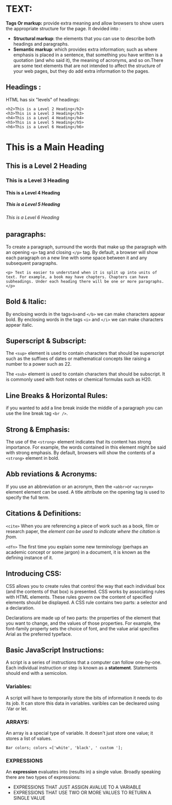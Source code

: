 # TEXT: 
**Tags Or markup:** provide extra meaning and allow browsers to show users the appropriate structure for the page.
It devided into :
* **Structural markup**: the elements that you can use to describe both headings and paragraphs.
* **Semantic markup**: which provides extra information; such as where emphasis is placed in a sentence, that something you have written is a quotation (and who said it), the meaning of acronyms, and so on.There are some text elements that are not intended to affect the structure of your web pages, but they do add extra information to the pages.

## Headings :
HTML has six "levels" of headings:

 ```<h1>This is a Main Heading</h1>
<h2>This is a Level 2 Heading</h2>
<h3>This is a Level 3 Heading</h3>
<h4>This is a Level 4 Heading</h4>
<h5>This is a Level 5 Heading</h5>
<h6>This is a Level 6 Heading</h6>
```


<h1>This is a Main Heading</h1>
<h2>This is a Level 2 Heading</h2>
<h3>This is a Level 3 Heading</h3>
<h4>This is a Level 4 Heading</h4>
<h5>This is a Level 5 Heading</h5>
<h6>This is a Level 6 Heading</h6>

## paragraphs:
To create a paragraph, surround the words that make up the paragraph with an opening `<p>` tag and closing `</p>` tag. By default, a browser will show each paragraph on a new line with some space between it and any subsequent paragraphs.

 `<p> Text is easier to understand when it is split up into units of text. For example, a book may have chapters. Chapters can have subheadings. Under each heading there will be one or more paragraphs.</p>
`

## Bold & Italic:
 By enclosing words in the tags` <b> `and `</b>` we can make characters appear bold. 
By enclosing words in the tags `<i>` and `</i>` we can make characters appear italic.

## Superscript & Subscript:
The `<sup>` element is used to contain characters that should be superscript such as the suffixes of dates or mathematical concepts like raising a number to a power such as 22.

The `<sub>` element is used to contain characters that should be subscript. It is commonly used with foot notes or chemical formulas such as H20.

## Line Breaks & Horizontal Rules:
if you wanted to add a line break inside the middle of a paragraph you can use the line break tag `<br />`.

## Strong & Emphasis:
The use of the `<strong>` element indicates that its content has strong importance. For example, the words contained in this element might be said with strong emphasis. By default, browsers will show the contents of a `<strong>` element in bold.

## Abb reviations & Acronyms:
If you use an abbreviation or an acronym, then the `<abbr>`or `<acronym>` element element can be used. A title attribute on the opening tag is used to specify the full term.

## Citations & Definitions:

`<cite>`
When you are referencing a piece of work such as a book, film or research paper, the <cite> element can be used to indicate where the citation is from.

`<dfn>`
The first time you explain some new terminology (perhaps an academic concept or some jargon) in a document, it is known as the defining instance of it.


## Introducing CSS:
CSS allows you to create rules that control the way that each individual box (and the contents of that box) is presented. CSS works by associating rules with HTML elements. These rules govern ow the content of specified elements should be displayed. A CSS rule contains two parts: a selector and a declaration.

 Declarations are made up of two parts: the properties of the element that you want to change, and the values of those properties. For example, the font-family property sets the choice of font, and the value arial specifies Arial as the preferred typeface.

 ## Basic JavaScript Instructions:
 A script is a series of instructions that a computer can follow one-by-one. Each individual instruction or step is known as a **statement**. Statements should end with a semicolon.

 ### Variables:
 A script will have to temporarily store the bits of information it needs to do its job. It can store this data in variables.
 varibles can be decleared using :Var or let.

 ### ARRAYS:
 An array is a special type of variable. It doesn't just store one value; it stores a list of values.

 `Bar colors;
colors =['white', 'black', ' custom '];`

### EXPRESSIONS
An **expression** evaluates into (results in) a single value. Broadly speaking there are two types of expressions: 
- EXPRESSIONS THAT JUST ASSIGN AVALUE TO A VARIABLE
- EXPRESSIONS THAT USE TWO OR MORE VALUES TO RETURN A SINGLE VALUE
